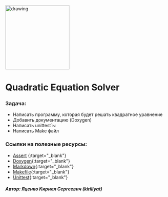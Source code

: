 <img src="http://talisman.ispras.ru/wp-content/uploads/2019/01/logo_RU.jpg" alt="drawing" width="200"/>

# Quadratic Equation Solver

### Задача: 
- Написать программу, которая будет решать квадратное уравнение
- Добавить документацию (Doxygen)
- Написать unittest`ы
- Написать Make файл



### Ссылки на полезные ресурсы:
- [Assert](https://habr.com/ru/post/141080) {:target="_blank"}
- [Doxygen](https://habr.com/ru/post/252101){:target="_blank"}
- [Markdown](https://github.com/sandino/Markdown-Cheatsheet){:target="_blank"}
- [Makefile](https://habr.com/ru/post/155201){:target="_blank"}
- [Unittest](https://habr.com/ru/post/169381){:target="_blank"}


##### Автор: Яценко Кирилл Сергеевич (kirillyat)
